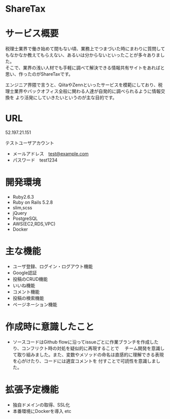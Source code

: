 # ShareTax
# サービス概要

税理士業界で働き始めて間もない頃、業務上でつまづいた時にまわりに質問してもなかなか教えてもらえない、あるいは分からないといったことが多々ありました。　　　　　　　　　　　　　　　　　　　　　　　　　　　　　　　　　　　　　　　　　　　　　　　　　　　　　　　　　　　　　　　　　　　　　　　　　　　　　　　　　　　　　
そこで、業界の浅い人材でも手軽に調べて解決できる情報共有サイトをあればと思い、作ったのがShareTaxです。

エンジニア界隈で言うと、QiitaやZennといったサービスを模範にしており、税理士業界やバックオフィス全般に関わる人達が自発的に調べられるように情報交換を
より活発にしていきたいというのが主な目的です。

# URL
52.197.21.151

テストユーザアカウント
* メールアドレス　test@example.com
* パスワード　test1234

# 開発環境

* Ruby2.6.3
* Ruby on Rails 5.2.8
* slim,scss
* jQuery
* PostgreSQL
* AWS(EC2,RDS,VPC)
* Docker

# 主な機能

* ユーザ登録、ログイン・ログアウト機能
* Google認証
* 投稿のCRUD機能
* いいね機能
* コメント機能
* 投稿の検索機能
* ページネーション機能

# 作成時に意識したこと
* ソースコードはGithub flowに沿ってissueごとに作業ブランチを作成したり、コンフリクト時の対処を疑似的に再現することで
　チーム開発を意識して取り組みました。また、変数やメソッドの命名は直感的に理解できる表現を心がけたり、コードには適宜コメントを
  付すことで可読性を意識しました。

# 拡張予定機能
* 独自ドメインの取得、SSL化
* 本番環境にDockerを導入 etc
